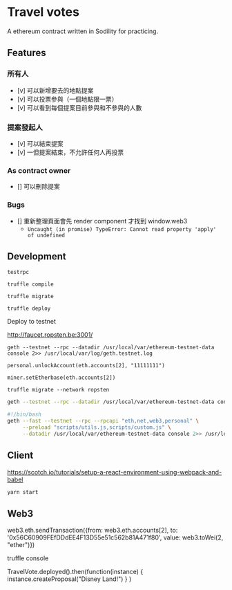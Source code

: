 # Travel votes

A ethereum contract written in Sodility for practicing.

## Features

### 所有人

- [v] 可以新增要去的地點提案
- [v] 可以投票參與（一個地點限一票）
- [v] 可以看到每個提案目前參與和不參與的人數

### 提案發起人

- [v] 可以結束提案
- [v] 一但提案結束，不允許任何人再投票

### As contract owner

- [] 可以刪除提案

### Bugs

- [] 重新整理頁面會先 render component 才找到 window.web3
  - `Uncaught (in promise) TypeError: Cannot read property 'apply' of undefined`

## Development

```
testrpc

truffle compile

truffle migrate

truffle deploy
```


Deploy to testnet

http://faucet.ropsten.be:3001/

```
geth --testnet --rpc --datadir /usr/local/var/ethereum-testnet-data console 2>> /usr/local/var/log/geth.testnet.log

personal.unlockAccount(eth.accounts[2], "11111111")

miner.setEtherbase(eth.accounts[2])

truffle migrate --network ropsten
```


```sh
geth --testnet --rpc --datadir /usr/local/var/ethereum-testnet-data console 2>> /usr/local/var/log/geth.testnet.log
```


```sh
#!/bin/bash
geth --fast --testnet --rpc --rpcapi "eth,net,web3,personal" \
     --preload "scripts/utils.js,scripts/custom.js" \
     --datadir /usr/local/var/ethereum-testnet-data console 2>> /usr/local/var/log/geth.testnet.log
```


## Client

https://scotch.io/tutorials/setup-a-react-environment-using-webpack-and-babel

```sh
yarn start
```


## Web3

web3.eth.sendTransaction({from: web3.eth.accounts[2], to: '0x56C60909FEfDDdEE4F13D55e51c562b81A471f80', value: web3.toWei(2, "ether")})

truffle console

TravelVote.deployed().then(function(instance) { instance.createProposal("Disney Land!") } )

